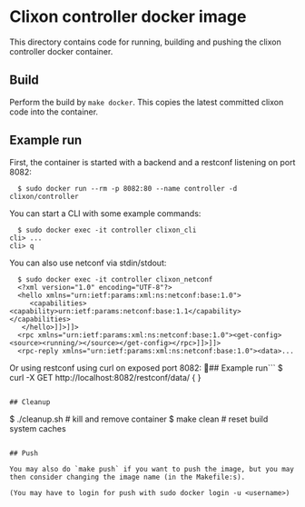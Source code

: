 # Clixon controller docker image

This directory contains code for running, building and pushing the clixon
controller docker container. 

## Build

Perform the build by `make docker`. This copies the latest committed clixon code into the container.

## Example run

First, the container is started with a backend and a restconf listening on port 8082:
```
  $ sudo docker run --rm -p 8082:80 --name controller -d clixon/controller
```

You can start a CLI with some example commands:
```
  $ sudo docker exec -it controller clixon_cli
cli> ...
cli> q   
```

You can also use netconf via stdin/stdout:
```
  $ sudo docker exec -it controller clixon_netconf
  <?xml version="1.0" encoding="UTF-8"?>
  <hello xmlns="urn:ietf:params:xml:ns:netconf:base:1.0">
     <capabilities><capability>urn:ietf:params:netconf:base:1.1</capability></capabilities>
   </hello>]]>]]>
  <rpc xmlns="urn:ietf:params:xml:ns:netconf:base:1.0"><get-config><source><running/></source></get-config></rpc>]]>]]>
  <rpc-reply xmlns="urn:ietf:params:xml:ns:netconf:base:1.0"><data>...
```

Or using restconf using curl on exposed port 8082:
## Example run```
  $ curl -X GET http://localhost:8082/restconf/data/
{
}
```

## Cleanup

```
  $ ./cleanup.sh # kill and remove container
  $ make clean   # reset build system caches
```

## Push

You may also do `make push` if you want to push the image, but you may then consider changing the image name (in the Makefile:s).

(You may have to login for push with sudo docker login -u <username>)
